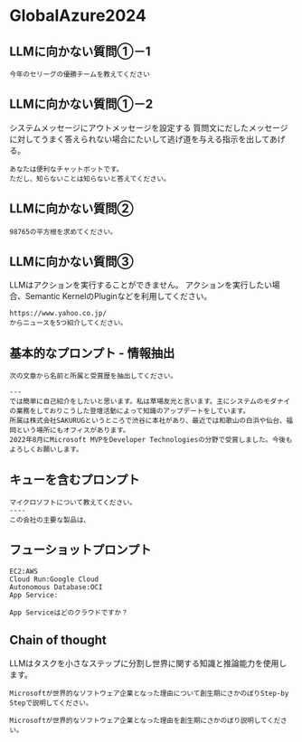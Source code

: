 # GlobalAzure2024

## LLMに向かない質問①－1

```
今年のセリーグの優勝チームを教えてください
```

## LLMに向かない質問①－2

システムメッセージにアウトメッセージを設定する
質問文にだしたメッセージに対してうまく答えられない場合にたいして逃げ道を与える指示を出してあげる。

```
あなたは便利なチャットボットです。
ただし、知らないことは知らないと答えてください。
```

## LLMに向かない質問②

```
98765の平方根を求めてください。
```

## LLMに向かない質問③

LLMはアクションを実行することができません。
アクションを実行したい場合、Semantic KernelのPluginなどを利用してください。

```
https://www.yahoo.co.jp/
からニュースを5つ紹介してください。
```

## 基本的なプロンプト - 情報抽出

```
次の文章から名前と所属と受賞歴を抽出してください。

---
では簡単に自己紹介をしたいと思います。私は草場友光と言います。主にシステムのモダナイの業務をしておりこうした登壇活動によって知識のアップデートをしています。
所属は株式会社SAKURUGというところで渋谷に本社があり、最近では和歌山の白浜や仙台、福岡という場所にもオフィスがあります。
2022年8月にMicrosoft MVPをDeveloper Technologiesの分野で受賞しました。今後もよろしくお願いします。

```

## キューを含むプロンプト

```
マイクロソフトについて教えてください。
----
この会社の主要な製品は、
```

## フューショットプロンプト

```
EC2:AWS
Cloud Run:Google Cloud
Autonomous Database:OCI
App Service:
```

```
App Serviceはどのクラウドですか？
```

## Chain of thought
LLMはタスクを小さなステップに分割し世界に関する知識と推論能力を使用します。

```
Microsoftが世界的なソフトウェア企業となった理由について創生期にさかのぼりStep-by Stepで説明してください。
```

```
Microsoftが世界的なソフトウェア企業となった理由を創生期にさかのぼり説明してください。
```
